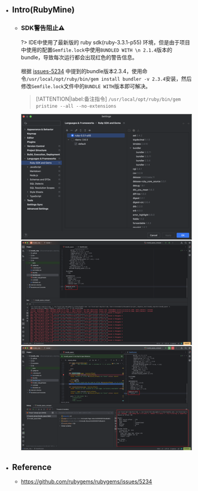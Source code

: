 * ## Intro(RubyMine)

    + ### SDK警告阻止⚠️

        ?> IDE中使用了最新版的 ruby sdk(ruby-3.3.1-p55) 环境，但是由于项目中使用的配置`Gemfile.lock`中使用`BUNDLED WITH \n 2.1.4`版本的bundle，导致每次运行都会出现红色的警告信息。
        <br><br>根据 [issues-5234](https://github.com/rubygems/rubygems/issues/5234) 中提到的bundle版本2.3.4，使用命令`/usr/local/opt/ruby/bin/gem install bundler -v 2.3.4`安装，然后修改`Gemfile.lock`文件中的`BUNDLE WITH`版本即可解决。

        > [!ATTENTION|label:备注指令] `/usr/local/opt/ruby/bin/gem pristine --all --no-extensions`

        ![](/.images/devops/os/softwares/rubymine-sdk-01.png ':size=29%')
        ![](/.images/devops/os/softwares/rubymine-sdk-02.png ':size=35%')
        ![](/.images/devops/os/softwares/rubymine-sdk-03.png ':size=35%')

* ## Reference
    + https://github.com/rubygems/rubygems/issues/5234
